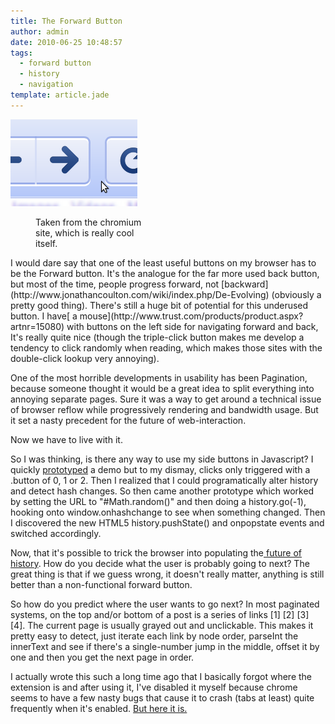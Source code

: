 ```yaml
---
title: The Forward Button
author: admin
date: 2010-06-25 10:48:57
tags: 
  - forward button
  - history
  - navigation
template: article.jade
---
```


[![](Selection_006.png "Selection_006")](Selection_006.png)

<dl id="attachment_1404" class="wp-caption alignnone" style="width: 213px;"><dd class="wp-caption-dd">Taken from the chromium site, which is really cool itself.</dd></dl>I would dare say that one of the least useful buttons on my browser has to be the Forward button. It's the analogue for the far more used back button, but most of the time, people progress forward, not [backward](http://www.jonathancoulton.com/wiki/index.php/De-Evolving) (obviously a pretty good thing). There's still a huge bit of potential for this underused button. I have[ a mouse](http://www.trust.com/products/product.aspx?artnr=15080) with buttons on the left side for navigating forward and back, It's really quite nice (though the triple-click button makes me develop a tendency to click randomly when reading, which makes those sites with the double-click lookup very annoying).

One of the most horrible developments in usability has been Pagination, because someone thought it would be a great idea to split everything into annoying separate pages. Sure it was a way to get around a technical issue of browser reflow while progressively rendering and bandwidth usage. But it set a nasty precedent for the future of web-interaction.

Now we have to live with it.

So I was thinking, is there any way to use my side buttons in Javascript? I quickly [prototyped](http://jsbin.com) a demo but to my dismay, clicks only triggered with a .button of 0, 1 or 2\. Then I realized that I could programatically alter history and detect hash changes. So then came another prototype which worked by setting the URL to "#Math.random()" and then doing a history.go(-1), hooking onto window.onhashchange to see when something changed. Then I discovered the new HTML5 history.pushState() and onpopstate events and switched accordingly.

Now, that it's possible to trick the browser into populating the[ future of history](http://ajaxian.com/archives/the-future-of-history). How do you decide what the user is probably going to next? The great thing is that if we guess wrong, it doesn't really matter, anything is still better than a non-functional forward button.

So how do you predict where the user wants to go next? In most paginated systems, on the top and/or bottom of a post is a series of links [1] [2] [3] [4]. The current page is usually grayed out and unclickable. This makes it pretty easy to detect, just iterate each link by node order, parseInt the innerText and see if there's a single-number jump in the middle, offset it by one and then you get the next page in order.

I actually wrote this such a long time ago that I basically forgot where the extension is and after using it, I've disabled it myself because chrome seems to have a few nasty bugs that cause it to crash (tabs at least) quite frequently when it's enabled. [But here it is.](https://gist.github.com/a828411054fe1de22be9)
